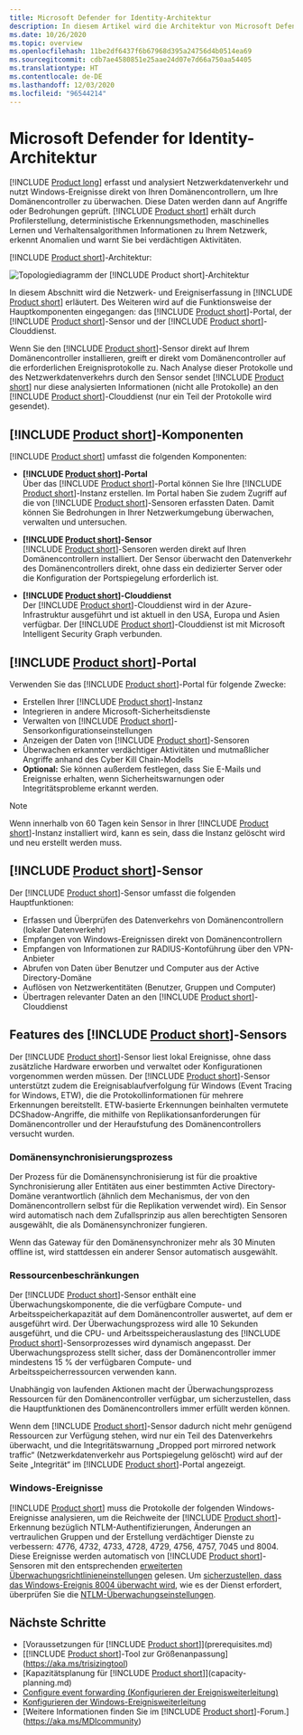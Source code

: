 ```yaml
---
title: Microsoft Defender for Identity-Architektur
description: In diesem Artikel wird die Architektur von Microsoft Defender for Identity beschrieben.
ms.date: 10/26/2020
ms.topic: overview
ms.openlocfilehash: 11be2df6437f6b67968d395a24756d4b0514ea69
ms.sourcegitcommit: cdb7ae4580851e25aae24d07e7d66a750aa54405
ms.translationtype: HT
ms.contentlocale: de-DE
ms.lasthandoff: 12/03/2020
ms.locfileid: "96544214"
---
```

# <a name="microsoft-defender-for-identity-architecture"></a>Microsoft Defender for Identity-Architektur

[!INCLUDE [Product long](includes/product-long.md)] erfasst und analysiert Netzwerkdatenverkehr und nutzt Windows-Ereignisse direkt von Ihren Domänencontrollern, um Ihre Domänencontroller zu überwachen. Diese Daten werden dann auf Angriffe oder Bedrohungen geprüft. [!INCLUDE [Product short](includes/product-short.md)] erhält durch Profilerstellung, deterministische Erkennungsmethoden, maschinelles Lernen und Verhaltensalgorithmen Informationen zu Ihrem Netzwerk, erkennt Anomalien und warnt Sie bei verdächtigen Aktivitäten.

[!INCLUDE [Product short](includes/product-short.md)]-Architektur:

![Topologiediagramm der [!INCLUDE [Product short](includes/product-short.md)]-Architektur](media/architecture-topology.png)

In diesem Abschnitt wird die Netzwerk- und Ereigniserfassung in [!INCLUDE [Product short](includes/product-short.md)] erläutert. Des Weiteren wird auf die Funktionsweise der Hauptkomponenten eingegangen: das [!INCLUDE [Product short](includes/product-short.md)]-Portal, der [!INCLUDE [Product short](includes/product-short.md)]-Sensor und der [!INCLUDE [Product short](includes/product-short.md)]-Clouddienst.

Wenn Sie den [!INCLUDE [Product short](includes/product-short.md)]-Sensor direkt auf Ihrem Domänencontroller installieren, greift er direkt vom Domänencontroller auf die erforderlichen Ereignisprotokolle zu. Nach Analyse dieser Protokolle und des Netzwerkdatenverkehrs durch den Sensor sendet [!INCLUDE [Product short](includes/product-short.md)] nur diese analysierten Informationen (nicht alle Protokolle) an den [!INCLUDE [Product short](includes/product-short.md)]-Clouddienst (nur ein Teil der Protokolle wird gesendet).

## <a name="product-short-components"></a>[!INCLUDE [Product short](includes/product-short.md)]-Komponenten

[!INCLUDE [Product short](includes/product-short.md)] umfasst die folgenden Komponenten:

- **[!INCLUDE [Product short](includes/product-short.md)]-Portal**  
Über das [!INCLUDE [Product short](includes/product-short.md)]-Portal können Sie Ihre [!INCLUDE [Product short](includes/product-short.md)]-Instanz erstellen. Im Portal haben Sie zudem Zugriff auf die von [!INCLUDE [Product short](includes/product-short.md)]-Sensoren erfassten Daten. Damit können Sie Bedrohungen in Ihrer Netzwerkumgebung überwachen, verwalten und untersuchen.

- **[!INCLUDE [Product short](includes/product-short.md)]-Sensor**  
[!INCLUDE [Product short](includes/product-short.md)]-Sensoren werden direkt auf Ihren Domänencontrollern installiert. Der Sensor überwacht den Datenverkehr des Domänencontrollers direkt, ohne dass ein dedizierter Server oder die Konfiguration der Portspiegelung erforderlich ist.
- **[!INCLUDE [Product short](includes/product-short.md)]-Clouddienst**  
Der [!INCLUDE [Product short](includes/product-short.md)]-Clouddienst wird in der Azure-Infrastruktur ausgeführt und ist aktuell in den USA, Europa und Asien verfügbar. Der [!INCLUDE [Product short](includes/product-short.md)]-Clouddienst ist mit Microsoft Intelligent Security Graph verbunden.

## <a name="product-short-portal"></a>[!INCLUDE [Product short](includes/product-short.md)]-Portal

Verwenden Sie das [!INCLUDE [Product short](includes/product-short.md)]-Portal für folgende Zwecke:

- Erstellen Ihrer [!INCLUDE [Product short](includes/product-short.md)]-Instanz
- Integrieren in andere Microsoft-Sicherheitsdienste
- Verwalten von [!INCLUDE [Product short](includes/product-short.md)]-Sensorkonfigurationseinstellungen
- Anzeigen der Daten von [!INCLUDE [Product short](includes/product-short.md)]-Sensoren
- Überwachen erkannter verdächtiger Aktivitäten und mutmaßlicher Angriffe anhand des Cyber Kill Chain-Modells
- **Optional:** Sie können außerdem festlegen, dass Sie E-Mails und Ereignisse erhalten, wenn Sicherheitswarnungen oder Integritätsprobleme erkannt werden.

> [!NOTE]
> Wenn innerhalb von 60 Tagen kein Sensor in Ihrer [!INCLUDE [Product short](includes/product-short.md)]-Instanz installiert wird, kann es sein, dass die Instanz gelöscht wird und neu erstellt werden muss.

## <a name="product-short-sensor"></a>[!INCLUDE [Product short](includes/product-short.md)]-Sensor

Der [!INCLUDE [Product short](includes/product-short.md)]-Sensor umfasst die folgenden Hauptfunktionen:

- Erfassen und Überprüfen des Datenverkehrs von Domänencontrollern (lokaler Datenverkehr)
- Empfangen von Windows-Ereignissen direkt von Domänencontrollern
- Empfangen von Informationen zur RADIUS-Kontoführung über den VPN-Anbieter
- Abrufen von Daten über Benutzer und Computer aus der Active Directory-Domäne
- Auflösen von Netzwerkentitäten (Benutzer, Gruppen und Computer)
- Übertragen relevanter Daten an den [!INCLUDE [Product short](includes/product-short.md)]-Clouddienst

## <a name="product-short-sensor-features"></a>Features des [!INCLUDE [Product short](includes/product-short.md)]-Sensors

Der [!INCLUDE [Product short](includes/product-short.md)]-Sensor liest lokal Ereignisse, ohne dass zusätzliche Hardware erworben und verwaltet oder Konfigurationen vorgenommen werden müssen. Der [!INCLUDE [Product short](includes/product-short.md)]-Sensor unterstützt zudem die Ereignisablaufverfolgung für Windows (Event Tracing for Windows, ETW), die die Protokollinformationen für mehrere Erkennungen bereitstellt. ETW-basierte Erkennungen beinhalten vermutete DCShadow-Angriffe, die mithilfe von Replikationsanforderungen für Domänencontroller und der Heraufstufung des Domänencontrollers versucht wurden.

### <a name="domain-synchronizer-process"></a>Domänensynchronisierungsprozess

Der Prozess für die Domänensynchronisierung ist für die proaktive Synchronisierung aller Entitäten aus einer bestimmten Active Directory-Domäne verantwortlich (ähnlich dem Mechanismus, der von den Domänencontrollern selbst für die Replikation verwendet wird). Ein Sensor wird automatisch nach dem Zufallsprinzip aus allen berechtigten Sensoren ausgewählt, die als Domänensynchronizer fungieren.

Wenn das Gateway für den Domänensynchronizer mehr als 30 Minuten offline ist, wird stattdessen ein anderer Sensor automatisch ausgewählt.

### <a name="resource-limitations"></a>Ressourcenbeschränkungen

Der [!INCLUDE [Product short](includes/product-short.md)]-Sensor enthält eine Überwachungskomponente, die die verfügbare Compute- und Arbeitsspeicherkapazität auf dem Domänencontroller auswertet, auf dem er ausgeführt wird. Der Überwachungsprozess wird alle 10 Sekunden ausgeführt, und die CPU- und Arbeitsspeicherauslastung des [!INCLUDE [Product short](includes/product-short.md)]-Sensorprozesses wird dynamisch angepasst. Der Überwachungsprozess stellt sicher, dass der Domänencontroller immer mindestens 15 % der verfügbaren Compute- und Arbeitsspeicherressourcen verwenden kann.

Unabhängig von laufenden Aktionen macht der Überwachungsprozess Ressourcen für den Domänencontroller verfügbar, um sicherzustellen, dass die Hauptfunktionen des Domänencontrollers immer erfüllt werden können.

Wenn dem [!INCLUDE [Product short](includes/product-short.md)]-Sensor dadurch nicht mehr genügend Ressourcen zur Verfügung stehen, wird nur ein Teil des Datenverkehrs überwacht, und die Integritätswarnung „Dropped port mirrored network traffic“ (Netzwerkdatenverkehr aus Portspiegelung gelöscht) wird auf der Seite „Integrität“ im [!INCLUDE [Product short](includes/product-short.md)]-Portal angezeigt.

### <a name="windows-events"></a>Windows-Ereignisse

[!INCLUDE [Product short](includes/product-short.md)] muss die Protokolle der folgenden Windows-Ereignisse analysieren, um die Reichweite der [!INCLUDE [Product short](includes/product-short.md)]-Erkennung bezüglich NTLM-Authentifizierungen, Änderungen an vertraulichen Gruppen und der Erstellung verdächtiger Dienste zu verbessern: 4776, 4732, 4733, 4728, 4729, 4756, 4757, 7045 und 8004. Diese Ereignisse werden automatisch von [!INCLUDE [Product short](includes/product-short.md)]-Sensoren mit den entsprechenden [erweiterten Überwachungsrichtlinieneinstellungen](configure-windows-event-collection.md) gelesen. Um [sicherzustellen, dass das Windows-Ereignis 8004 überwacht wird](configure-windows-event-collection.md#ntlm-authentication-using-windows-event-8004), wie es der Dienst erfordert, überprüfen Sie die [NTLM-Überwachungseinstellungen](/archive/blogs/askds/ntlm-blocking-and-you-application-analysis-and-auditing-methodologies-in-windows-7).

## <a name="next-steps"></a>Nächste Schritte

- [Voraussetzungen für [!INCLUDE [Product short](includes/product-short.md)]](prerequisites.md)
- [[!INCLUDE [Product short](includes/product-short.md)]-Tool zur Größenanpassung](https://aka.ms/trisizingtool)
- [Kapazitätsplanung für [!INCLUDE [Product short](includes/product-short.md)]](capacity-planning.md)
- [Configure event forwarding (Konfigurieren der Ereignisweiterleitung)](configure-event-forwarding.md)
- [Konfigurieren der Windows-Ereignisweiterleitung](configure-event-forwarding.md)
- [Weitere Informationen finden Sie im [!INCLUDE [Product short](includes/product-short.md)]-Forum.](https://aka.ms/MDIcommunity)
